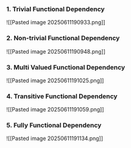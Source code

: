 ### 1. Trivial Functional Dependency
![[Pasted image 20250611190933.png]]
### 2. Non-trivial Functional Dependency
![[Pasted image 20250611190948.png]]
### 3. Multi Valued Functional Dependency
![[Pasted image 20250611191025.png]]

### 4. Transitive Functional Dependency
![[Pasted image 20250611191059.png]]

### 5. Fully Functional Dependency
![[Pasted image 20250611191134.png]]
